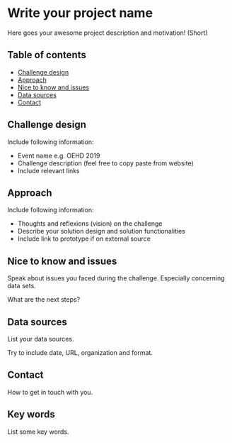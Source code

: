 # Write your project name
Here goes your awesome project description and motivation! (Short)

## Table of contents
* [Challenge design](#challenge-design)
* [Approach](#approach)
* [Nice to know and issues](#nice-to-know-and-issues)
* [Data sources](#data-sources)
* [Contact](#contact)

## Challenge design 
Include following information:
* Event name e.g. OEHD 2019
* Challenge description (feel free to copy paste from website)
* Include relevant links

## Approach
Include following information:
* Thoughts and reflexions (vision) on the challenge
* Describe your solution design and solution functionalities
* Include link to prototype if on external source

## Nice to know and issues
Speak about issues you faced during the challenge. Especially concerning data sets.

What are the next steps?

## Data sources
List your data sources.

Try to include date, URL, organization and format.

## Contact
How to get in touch with you.

## Key words
List some key words.
